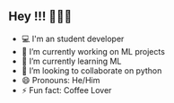 ## Hey !!! 👋👋👋

- 💻 I'm an student developer
- 🔭 I’m currently working on ML projects 
- 🌱 I’m currently learning ML
- 👯 I’m looking to collaborate on python
- 😄 Pronouns: He/Him
- ⚡ Fun fact: Coffee Lover

